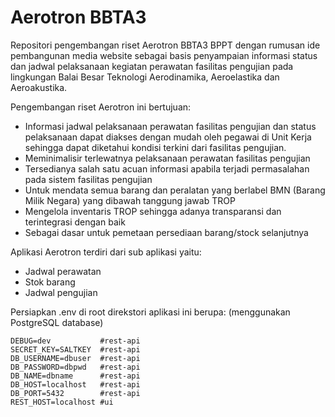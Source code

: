 # Aerotron BBTA3
Repositori pengembangan riset Aerotron BBTA3 BPPT dengan rumusan ide pembangunan media website sebagai basis penyampaian informasi status dan jadwal pelaksanaan kegiatan perawatan fasilitas pengujian pada lingkungan Balai Besar Teknologi Aerodinamika, Aeroelastika dan Aeroakustika.

Pengembangan riset Aerotron ini bertujuan:
* Informasi jadwal pelaksanaan perawatan fasilitas pengujian dan status pelaksanaan dapat diakses dengan mudah oleh pegawai di Unit Kerja sehingga dapat diketahui kondisi terkini dari fasilitas pengujian.
* Meminimalisir terlewatnya pelaksanaan perawatan fasilitas pengujian
* Tersedianya salah satu acuan informasi apabila terjadi permasalahan pada sistem fasilitas pengujian
* Untuk mendata semua  barang dan peralatan yang  berlabel BMN (Barang Milik  Negara) yang dibawah  tanggung jawab TROP
* Mengelola inventaris TROP  sehingga adanya transparansi  dan terintegrasi dengan baik
* Sebagai dasar untuk pemetaan  persediaan barang/stock  selanjutnya

Aplikasi Aerotron terdiri dari sub aplikasi yaitu:
* Jadwal perawatan
* Stok barang
* Jadwal pengujian

Persiapkan .env di root direkstori aplikasi ini berupa: (menggunakan PostgreSQL database)
```text
DEBUG=dev           #rest-api
SECRET_KEY=SALTKEY  #rest-api
DB_USERNAME=dbuser  #rest-api
DB_PASSWORD=dbpwd   #rest-api
DB_NAME=dbname      #rest-api
DB_HOST=localhost   #rest-api
DB_PORT=5432        #rest-api
REST_HOST=localhost #ui
```
